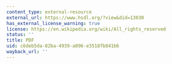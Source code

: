 ```yaml
---
content_type: external-resource
external_url: https://www.hsdl.org/?view&did=13030
has_external_license_warning: true
license: https://en.wikipedia.org/wiki/All_rights_reserved
status: ''
title: PDF
uid: c6deb5da-82ba-4939-a096-e3518fb841b6
wayback_url: ''
---
```

